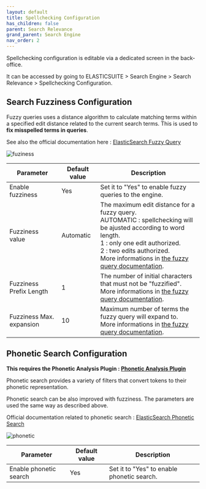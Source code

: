 ```yaml
---
layout: default
title: Spellchecking Configuration
has_children: false
parent: Search Relevance
grand_parent: Search Engine
nav_order: 2
---
```


Spellchecking configuration is editable via a dedicated screen in the back-office.

It can be accessed by going to ELASTICSUITE > Search Engine > Search Relevance > Spellchecking Configuration.

## Search Fuzziness Configuration

Fuzzy queries uses a distance algorithm to calculate matching terms within a specified edit distance related to the current search terms.
This is used to **fix misspelled terms in queries**.

See also the official documentation here : [ElasticSearch Fuzzy Query](https://www.elastic.co/guide/en/elasticsearch/reference/current/query-dsl-fuzzy-query.html#query-dsl-fuzzy-query)

![fuziness](https://user-images.githubusercontent.com/98949123/152805108-309b0563-63e6-4dd5-b333-3faebf406b38.PNG)

Parameter                    | Default value  | Description
-----------------------------|----------------|------------
Enable fuzziness             |           Yes  | Set it to "Yes" to enable fuzzy queries to the engine.
Fuzziness value              |           Automatic| The maximum edit distance for a fuzzy query. <br/>AUTOMATIC : spellchecking will be ajusted according to word length. <br/>1 : only one edit authorized. <br/>2 : two edits authorized. <br/>More informations in [the fuzzy query documentation](https://www.elastic.co/guide/en/elasticsearch/reference/current/query-dsl-fuzzy-query.html#_parameters_7).
Fuzziness Prefix Length      |              1 | The number of initial characters that must not be "fuzzified". <br/>More informations in [the fuzzy query documentation](https://www.elastic.co/guide/en/elasticsearch/reference/current/query-dsl-fuzzy-query.html#_parameters_7).
Fuzziness Max. expansion     |             10 | Maximum number of terms the fuzzy query will expand to. <br/>More informations in [the fuzzy query documentation](https://www.elastic.co/guide/en/elasticsearch/reference/current/query-dsl-fuzzy-query.html#_parameters_7).

## Phonetic Search Configuration

**This requires the Phonetic Analysis Plugin : [Phonetic Analysis Plugin](https://github.com/elastic/elasticsearch/tree/master/plugins/analysis-phonetic)**

Phonetic search provides a variety of filters that convert tokens to their phonetic representation.

Phonetic search can be also improved with fuzziness. The parameters are used the same way as described above.

Official documentation related to phonetic search : [ElasticSearch Phonetic Search](https://www.elastic.co/guide/en/elasticsearch/plugins/master/analysis-phonetic.html)

![phonetic](https://user-images.githubusercontent.com/98949123/152805685-81c3c31d-2058-4817-89f1-a5feb3496cdd.PNG)

Parameter                             | Default value  | Description
--------------------------------------|----------------|------------
Enable phonetic search                |           Yes  | Set it to "Yes" to enable phonetic search.
